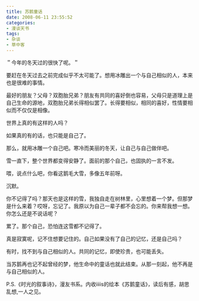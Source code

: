 ```yaml
---
title: 苏鹅童话
date: 2008-06-11 23:55:52
categories:
- 漫谈天书
tags:
- 杂谈
- 草中客
---
```

＂今年的冬天过的很快了呢。＂
<!-- more -->
要赶在冬天过去之前完成似乎不太可能了。想用冰雕出一个与自己相似的人，本来也是很难的事情。

最好的朋友？父母？双胞胎兄弟？朋友有共同的喜好倒也容易，父母只是道理上是自己生命的源地，双胞胎兄弟长得相似罢了。长得要相似，相同的喜好，性情要相似而不仅仅是相像。

世界上真的有这样的人吗？

如果真的有的话，也只能是自己了。

那么，就用冰雕一个自己吧。寒冷而美丽的冬天，让自己与自己做伴吧。

雪一直下，整个世界都变得安静了。面前的那个自己，也固执的一言不发。

喂，说点什么吧，你看这鹅毛大雪，多像五年前呀。

沉默。

你不记得了吗？那天也是这样的雪，我独自走在树林里，心里想着一个梦。但那梦是什么来着？哎呀，忘记了。我原以为自己一辈子都不会忘的。你来帮我想一想。你怎么还是不说话呢？

累了。那个自己，恐怕连这雪都不记得了。

真是寂寞呢，记不住想要记住的。自己如果没有了自己的记忆，还是自己吗？

有时，找不到与自己相似的人。共同的记忆，即使珍贵，也可能丢失。

当苏鹅再也记不起曾经的梦，他生命中的童话也就此结束。从那一刻起，他不再是与自己相似的人。

P.S.《时光的叙事诗》，漫友书系。内收iiiis的绘本《苏鹅童话》，读后有感，胡思乱想,一人之见。
